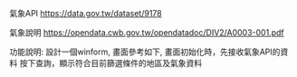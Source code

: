氣象API
https://data.gov.tw/dataset/9178

氣象說明
https://opendata.cwb.gov.tw/opendatadoc/DIV2/A0003-001.pdf

功能說明:
設計一個winform, 畫面參考如下, 畫面初始化時，先接收氣象API的資料
按下查詢，顯示符合目前篩選條件的地區及氣象資料


 
